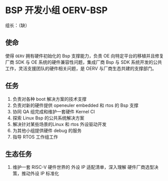 # BSP 开发小组 **OERV-BSP** 

组长：（缺）

## 使命

使得 `OERV` 拥有硬件初始化的 Bsp 支撑能力，负责 OE 向特定平台的移植并且修复厂商 SDK 与 OE 系统的硬件兼容性问题，集成厂商 Bsp 与 SDK 系统开发的公共工作，灵活支援团队的硬件相关问题，是 OERV 与厂商生态共建的支撑部门。

## 任务

1. 负责对各种 boot 解决方案的技术支撑
2. 负责对新的硬件提供 openeuler embedded 和 rtos 的 Bsp 支撑
3. 协同 QA 组完成和维护一套硬件 Kernel CI
4. 探索 Linux Bsp 的公共系统解决方案
5. 解决针对某些场景的Linux 和 rtos 外设驱动开发
6. 为其他小组提供硬件 debug 的服务
7. 指导 RTOS 工作组工作

## 生态任务

1. 维护一套 RISC-V 硬件世界的 外设 IP 适配清单，深入理解 硬件厂商选型决策，推动外设 IP 标准化